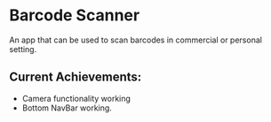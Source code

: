 <h1>Barcode Scanner</h1>

<p>An app that can be used to scan barcodes in commercial or personal setting.</p>

<h2>Current Achievements:</h2>
<ul>
  <li>Camera functionality working</li>
  <li>Bottom NavBar working.</li>
</ul>
